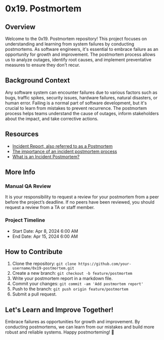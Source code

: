 # 0x19. Postmortem

## Overview
Welcome to the 0x19. Postmortem repository! This project focuses on understanding and learning from system failures by conducting postmortems. As software engineers, it's essential to embrace failure as an opportunity for growth and improvement. The postmortem process allows us to analyze outages, identify root causes, and implement preventative measures to ensure they don't recur.

## Background Context
Any software system can encounter failures due to various factors such as bugs, traffic spikes, security issues, hardware failures, natural disasters, or human error. Failing is a normal part of software development, but it's crucial to learn from mistakes to prevent recurrence. The postmortem process helps teams understand the cause of outages, inform stakeholders about the impact, and take corrective actions.

## Resources
- [Incident Report, also referred to as a Postmortem](#)
- [The importance of an incident postmortem process](#)
- [What is an Incident Postmortem?](#)

## More Info
### Manual QA Review
It is your responsibility to request a review for your postmortem from a peer before the project’s deadline. If no peers have been reviewed, you should request a review from a TA or staff member.

### Project Timeline
- Start Date: Apr 8, 2024 6:00 AM
- End Date: Apr 15, 2024 6:00 AM

## How to Contribute
1. Clone the repository: `git clone https://github.com/your-username/0x19-postmortem.git`
2. Create a new branch: `git checkout -b feature/postmortem`
3. Write your postmortem report in a markdown file.
4. Commit your changes: `git commit -am 'Add postmortem report'`
5. Push to the branch: `git push origin feature/postmortem`
6. Submit a pull request.

## Let's Learn and Improve Together!
Embrace failures as opportunities for growth and improvement. By conducting postmortems, we can learn from our mistakes and build more robust and reliable systems. Happy postmorteming! 🚀
